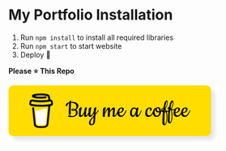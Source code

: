 # My Portfolio Installation

1. Run ``npm install`` to install all required libraries
2. Run ``npm start`` to start website
3. Deploy 👋

**Please ⭐️ This Repo**

[<img src="https://raw.githubusercontent.com/vemorr/chatty/main/Images/snapshot-bmc-button.png">](https://buymeacoffee.com/vemorrr)
